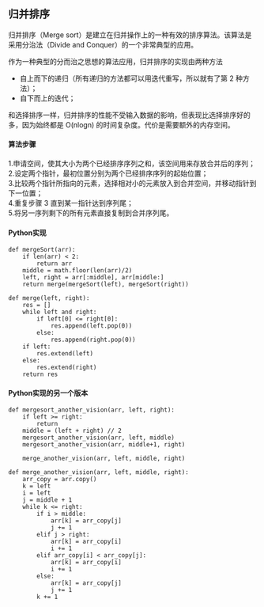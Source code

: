 ## 归并排序
归并排序（Merge sort）是建立在归并操作上的一种有效的排序算法。该算法是采用分治法（Divide and Conquer）的一个非常典型的应用。

作为一种典型的分而治之思想的算法应用，归并排序的实现由两种方法
- 自上而下的递归（所有递归的方法都可以用迭代重写，所以就有了第 2 种方法）；
- 自下而上的迭代；

和选择排序一样，归并排序的性能不受输入数据的影响，但表现比选择排序好的多，因为始终都是 O(nlogn) 的时间复杂度。代价是需要额外的内存空间。
#### 算法步骤
1.申请空间，使其大小为两个已经排序序列之和，该空间用来存放合并后的序列；  
2.设定两个指针，最初位置分别为两个已经排序序列的起始位置；  
3.比较两个指针所指向的元素，选择相对小的元素放入到合并空间，并移动指针到下一位置；  
4.重复步骤 3 直到某一指针达到序列尾；  
5.将另一序列剩下的所有元素直接复制到合并序列尾。
#### Python实现
```
def mergeSort(arr):
    if len(arr) < 2:
        return arr
    middle = math.floor(len(arr)/2)
    left, right = arr[:middle], arr[middle:]
    return merge(mergeSort(left), mergeSort(right))

def merge(left, right):
    res = []
    while left and right:
        if left[0] <= right[0]:
            res.append(left.pop(0))
        else:
            res.append(right.pop(0))
    if left:
        res.extend(left)
    else:
        res.extend(right)
    return res
```

#### Python实现的另一个版本
```
def mergesort_another_vision(arr, left, right):
    if left >= right:
        return
    middle = (left + right) // 2
    mergesort_another_vision(arr, left, middle)
    mergesort_another_vision(arr, middle+1, right)

    merge_another_vision(arr, left, middle, right)

def merge_another_vision(arr, left, middle, right):
    arr_copy = arr.copy()
    k = left
    i = left
    j = middle + 1
    while k <= right:
        if i > middle:
            arr[k] = arr_copy[j]
            j += 1
        elif j > right:
            arr[k] = arr_copy[i]
            i += 1
        elif arr_copy[i] < arr_copy[j]:
            arr[k] = arr_copy[i]
            i += 1
        else:
            arr[k] = arr_copy[j]
            j += 1
        k += 1
```